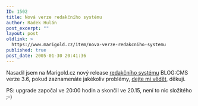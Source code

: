 ```yaml
---
ID: 1502
title: Nová verze redakčního systému
author: Radek Hulán
post_excerpt: ""
layout: post
oldlink: >
  https://www.marigold.cz/item/nova-verze-redakcniho-systemu
published: true
post_date: 2005-01-30 20:41:36
---
```

<p>Nasadil jsem na Marigold.cz nový release <a href="http://blogcms.com/">redakčního systému</a> BLOG:CMS verze 3.6, pokud zaznamenáte jakékoliv problémy, <a href="http://hulan.info/kontakt/">dejte mi vědět</a>, děkuji.</p>

<p>PS: upgrade započal ve 20:00 hodin a skončil ve 20.15, není to nic složitého ;-)</p>
